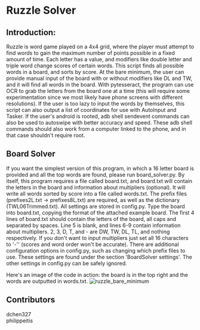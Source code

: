 # Ruzzle Solver
## Introduction: 
Ruzzle is word game played on a 4x4 grid, where the player must attempt to find words to gain the maximum number of points possible in a fixed amount of time. Each letter has a value, and modifiers like double letter and triple word change scores of certain words. This script finds all possible words in a board, and sorts by score. At the bare minimum, the user can provide manual input of the board with or without modifiers like DL and TW, and it will find all words in the board. With pytesseract, the program can use OCR to grab the letters from the board one at a time (this will require some experimentation since we most likely have phone screens with different resolutions). If the user is too lazy to input the words by themselves, this script can also output a list of coordinates for use with AutoInput and Tasker. If the user's android is rooted, adb shell sendevent commands can also be used to autoswipe with better accuracy and speed. These adb shell commands should also work from a computer linked to the phone, and in that case shouldn't require root.
## Board Solver
If you want the simplest version of this program, in which a 16 letter board is provided and all the top words are found, please run board_solver.py. By itself, this program requires a file called board.txt, and board.txt will contain the letters in the board and information about multipliers (optional). It will write all words sorted by score into a file called words.txt. The prefix files (prefixes2L.txt -> prefixes8L.txt) are required, as well as the dictionary (TWL06Trimmed.txt). All settings are stored in config.py. Type the board into board.txt, copying the format of the attached example board. The first 4 lines of board.txt should contain the letters of the board, all caps and separated by spaces. Line 5 is blank, and lines 6-9 contain information about multipliers. 2, 3, D, T, and - are DW, TW, DL, TL, and nothing respectively. If you don't want to input multipliers just set all 16 characters to '-'' (scores and word order won't be accurate). There are additional configuration options in config.py, such as changing which prefix 
files to use. These settings are found under the section 'BoardSolver settings'. The other settings in config.py can be 
safely ignored.

Here's an image of the code in action: the board is in the top right and the words are outputted in words.txt.
![ruzzle_bare_minimum](https://user-images.githubusercontent.com/37674516/72653785-92259d80-395a-11ea-9a5e-f83fce851ebc.png)

## Contributors
dchen327  
philippeitis
